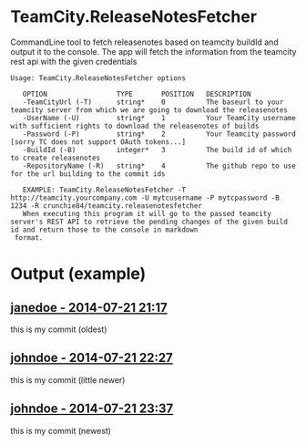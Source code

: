 # TeamCity.ReleaseNotesFetcher

CommandLine tool to fetch releasenotes based on teamcity buildId and output it to the console. The app will fetch the information from the teamcity rest api with the given credentials

```
Usage: TeamCity.ReleaseNotesFetcher options

   OPTION                 TYPE       POSITION   DESCRIPTION
   -TeamCityUrl (-T)      string*    0          The baseurl to your teamcity server from which we are going to download the releasenotes
   -UserName (-U)         string*    1          Your TeamCity username with sufficient rights to download the releasenotes of builds
   -Password (-P)         string*    2          Your Teamcity password [sorry TC does not support OAuth tokens...]
   -BuildId (-B)          integer*   3          The build id of which to create releasenotes
   -RepositoryName (-R)   string*    4          The github repo to use for the url building to the commit ids

   EXAMPLE: TeamCity.ReleaseNotesFetcher -T http://teamcity.yourcompany.com -U mytcusername -P mytcpassword -B 1234 -R crunchie84/teamcity.releasenotesfetcher
   When executing this program it will go to the passed teamcity server's REST API to retrieve the pending changes of the given build id and return those to the console in markdown
 format.
```

# Output (example)

## [janedoe - 2014-07-21 21:17](https://github.com/crunchie84/teamcity.releasenotesfetcher/commit/c96e213a1c54d5d0ff47b91c7c163928b4b389c4)

this is my commit (oldest)


## [johndoe - 2014-07-21 22:27](https://github.com/crunchie84/teamcity.releasenotesfetcher/commit/c96e213a1c54d5d0ff47b91c7c163928b4b389c4)

this is my commit (little newer)


## [johndoe - 2014-07-21 23:37](https://github.com/crunchie84/teamcity.releasenotesfetcher/commit/c96e213a1c54d5d0ff47b91c7c163928b4b389c4)

this is my commit (newest)
